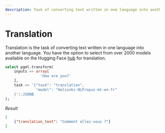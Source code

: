 ```yaml
---
description: Task of converting text written in one language into another language.
---
```


# Translation

Translation is the task of converting text written in one language into another language. You have the option to select from over 2000 models available on the Hugging Face [hub](https://huggingface.co/models?pipeline\_tag=translation) for translation.

```sql
select pgml.transform(
    inputs => array[
            	'How are you?'
    ],
	task => '{"task": "translation", 
              "model": "Helsinki-NLP/opus-mt-en-fr"
    }'::JSONB	
);
```

_Result_

```json
[
    {"translation_text": "Comment allez-vous ?"}
]
```
